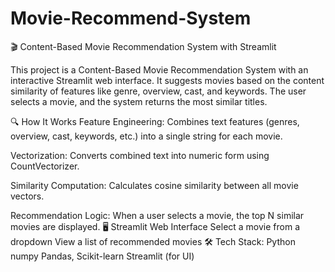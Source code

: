 # Movie-Recommend-System
🎬 Content-Based Movie Recommendation System with Streamlit

This project is a Content-Based Movie Recommendation System with an interactive Streamlit web interface. It suggests movies based on the content similarity of features like genre, overview, cast, and keywords. The user selects a movie, and the system returns the most similar titles.


🔍 How It Works
Feature Engineering:
Combines text features (genres, overview, cast, keywords, etc.) into a single string for each movie.

Vectorization:
Converts combined text into numeric form using CountVectorizer.

Similarity Computation:
Calculates cosine similarity between all movie vectors.

Recommendation Logic:
When a user selects a movie, the top N similar movies are displayed.
🖥️ Streamlit Web Interface
Select a movie from a dropdown
View a list of recommended movies
🛠️ Tech Stack:
Python
numpy
Pandas, Scikit-learn
Streamlit (for UI)
